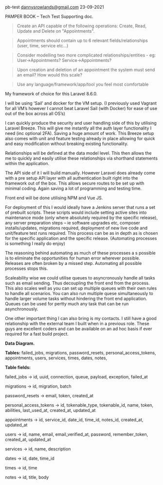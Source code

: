 pb-test  dannysrowlands@gmail.com  23-09-2021

PAMPER BOOK – Tech Test Supporting doc.

> Create an API capable of the following operations: Create, Read, Update and Delete on "Appointments".

> Appointments should contain up to 6 relevant fields/relationships (user, time, service etc...)

> Consider modelling two more complicated relationships/entities - eg: User->Appointments? Service->Appointments?

> Upon creation and deletion of an appointment the system must send an email? How would this scale?

> Use any language/framework/app/tool you feel most comfortable

My framework of choice for this Laravel 8.6.0.

I will be using ‘Sail’ and docker for the VM setup.  (I previously used Vagrant for all VM’s however I cannot beat Laravel Sail (with Docker) for ease of use out of the box across all OS’s)

I can quickly produce the security and user handling side of this by utilising Laravel Breeze.
This will give me instantly all the auth layer functionality I need (inc optional 2FA).  Saving a huge amount of work.  This Breeze setup also comes with unit and feature testing already in place allowing for quick and easy modification without breaking existing functionality.

Relationships will be defined at the data model level.  This then allows the me to quickly and easily utilise these relationships via shorthand statements within the application.

The API side of it I will build manually.  However Laravel does already come with a pre setup API layer with all authentication built right into the framework out of the box.  This allows secure routes to be set up with minimal coding.  Again saving a lot of programming and testing time.

Front end will be done utilising NPM and Vue JS.

For deployment of this I would ideally have a Jenkins server that runs a set of prebuilt scripts.  These scripts would include setting active sites into maintenance mode (only where absolutely required by the specific release),  any server preparation steps – ie software upgrades etc,  composer installs/updates, migrations required, deployment of new live code and unit/feature test runs required.
This process can be as in depth as is chosen for the specific application and the specific release.  (Automating processes is something I really do enjoy)

The reasoning behind automating as much of these processes a s possible is to eliminate the opportunities for human error wherever possible.  Releases are often broken by a missed step.  Automating all possible processes stops this.

Scaleability wise we could utilise queues to asyncronously handle all tasks such as email sending.  Thus decoupling the front end from the process.  This also scales well as you can set up multiple queues with their own rules to handle all scenarios.  You can also run multiple quese simultaneously to handle larger volume tasks without hindering the front end application.  Queues can be used for pertty much any task that can be run asynchronously.

One other important thing I can also bring is my contacts.  I still have a good relationship with the external team I built when in a previous role.  These guys are excellent coders and can be available on an ad hoc basis if ever required for a fast build project.


<b>Data Diagram.</b>

<b>Tables:</b>
failed_jobs, migrations, password_resets, personal_access_tokens, appointments, users, services, times, dates, notes,


<b>Table fields:</b>

failed_jobs -> id, uuid, connection, queue, payload, exception, failed_at

migrations -> id, migration, batch

password_resets -> email, token, created_at

personal_access_tokens -> id, tokenable_type, tokenable_id, name, token, abilities, last_used_at, created_at, updated_at

appointments -> id, service_id, date_id, time_id, notes_id, created_at, updated_at

users -> id, name, email, email_verified_at, password, remember_token, created_at, updated_at

services -> id, name, description

dates -> id, date, time_id

times -> id, time

notes -> id, title, body
